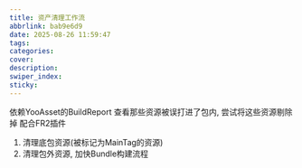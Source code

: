```yaml
---
title: 资产清理工作流
abbrlink: bab9e6d9
date: 2025-08-26 11:59:47
tags:
categories:
cover:
description:
swiper_index:
sticky:
---
```


依赖YooAsset的BuildReport 查看那些资源被误打进了包内, 尝试将这些资源剔除掉
配合FR2插件
1. 清理底包资源(被标记为MainTag的资源)
2. 清理包外资源, 加快Bundle构建流程
